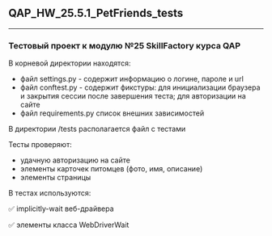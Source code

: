## QAP_HW_25.5.1_PetFriends_tests
___
### Тестовый проект к модулю №25 SkillFactory курса QAP

В корневой директории находятся:
* файл settings.py - содержит информацию о логине, пароле и url
* файл conftest.py - содержит фикстуры: для инициализации браузера и закрытия сессии после завершения теста; для авторизации на сайте
* файл requirements.py список внешних зависимостей

В директории /tests располагается файл с тестами

Тесты проверяют:
* удачную авторизацию на сайте
* элементы карточек питомцев (фото, имя, описание)
* элементы страницы

В тестах используются:

✅ implicitly-wait веб-драйвера

✅ элементы класса WebDriverWait
